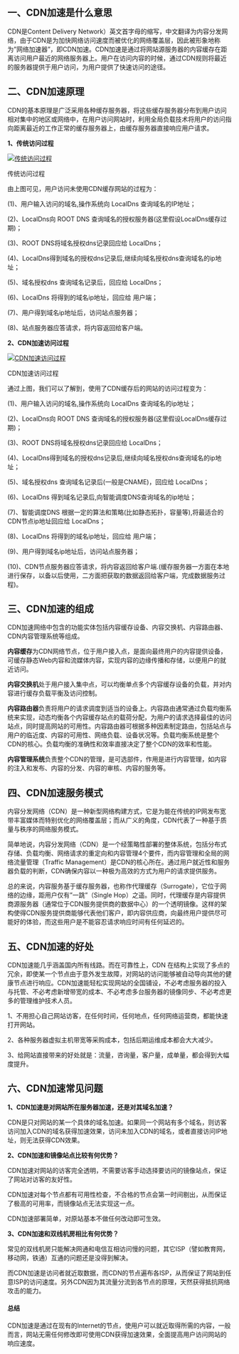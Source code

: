 ## **一、CDN加速是什么意思**

CDN是Content Delivery Network）英文首字母的缩写，中文翻译为内容分发网络，由于CDN是为加快网络访问速度而被优化的网络覆盖层，因此被形象地称为”网络加速器”，即CDN加速。CDN加速是通过将网站源服务器的内容缓存在距离访问用户最近的网络服务器上。用户在访问内容的时候，通过CDN规则将最近的服务器提供于用户访问，为用户提供了快速访问的途径。

## **二、CDN加速原理**

CDN的基本原理是广泛采用各种缓存服务器，将这些缓存服务器分布到用户访问相对集中的地区或网络中，在用户访问网站时，利用全局负载技术将用户的访问指向距离最近的工作正常的缓存服务器上，由缓存服务器直接响应用户请求。

**1、传统访问过程**

[![传统访问过程](D:/%E6%96%87%E4%BB%B6/typora%E5%9B%BE%E7%89%87/1-220620095KED-1714111229569-1.png)](https://www.youhuaxing.cn/uploads/allimg/20220620/1-220620095KED.png)

传统访问过程

由上图可见，用户访问未使用CDN缓存网站的过程为：

(1)、用户输入访问的域名,操作系统向 LocalDns 查询域名的IP地址；

(2)、LocalDns向 ROOT DNS 查询域名的授权服务器(这里假设LocalDns缓存过期)；

(3)、ROOT DNS将域名授权dns记录回应给 LocalDns；

(4)、LocalDns得到域名的授权dns记录后,继续向域名授权dns查询域名的ip地址；

(5)、域名授权dns 查询域名记录后，回应给 LocalDns；

(6)、LocalDns 将得到的域名ip地址，回应给 用户端；

(7)、用户得到域名ip地址后，访问站点服务器；

(8)、站点服务器应答请求，将内容返回给客户端。

**2、CDN加速访问过程**

[![CDN加速访问过程](D:/%E6%96%87%E4%BB%B6/typora%E5%9B%BE%E7%89%87/1-220620095Pc00-1714111229569-3.png)](https://www.youhuaxing.cn/uploads/allimg/20220620/1-220620095Pc00.png)

CDN加速访问过程

通过上图，我们可以了解到，使用了CDN缓存后的网站的访问过程变为：

(1)、用户输入访问的域名,操作系统向 LocalDns 查询域名的ip地址；

(2)、LocalDns向 ROOT DNS 查询域名的授权服务器(这里假设LocalDns缓存过期)；

(3)、ROOT DNS将域名授权dns记录回应给 LocalDns；

(4)、LocalDns得到域名的授权dns记录后,继续向域名授权dns查询域名的ip地址；

(5)、域名授权dns 查询域名记录后(一般是CNAME)，回应给 LocalDns；

(6)、LocalDns 得到域名记录后,向智能调度DNS查询域名的ip地址；

(7)、智能调度DNS 根据一定的算法和策略(比如静态拓扑，容量等),将最适合的CDN节点ip地址回应给 LocalDns；

(8)、LocalDns 将得到的域名ip地址，回应给 用户端；

(9)、用户得到域名ip地址后，访问站点服务器；

(10)、CDN节点服务器应答请求，将内容返回给客户端.(缓存服务器一方面在本地进行保存，以备以后使用，二方面把获取的数据返回给客户端，完成数据服务过程)。

## **三、CDN加速的组成**

CDN加速网络中包含的功能实体包括内容缓存设备、内容交换机、内容路由器、CDN内容管理系统等组成。

**内容缓存**为CDN网络节点，位于用户接入点，是面向最终用户的内容提供设备，可缓存静态Web内容和流媒体内容，实现内容的边缘传播和存储，以便用户的就近访问。

**内容交换机**处于用户接入集中点，可以均衡单点多个内容缓存设备的负载，并对内容进行缓存负载平衡及访问控制。

**内容路由器**负责将用户的请求调度到适当的设备上。内容路由通常通过负载均衡系统来实现，动态均衡各个内容缓存站点的载荷分配，为用户的请求选择最佳的访问站点，同时提高网站的可用性。内容路由器可根据多种因素制定路由，包括站点与用户的临近度、内容的可用性、网络负载、设备状况等。负载均衡系统是整个CDN的核心。负载均衡的准确性和效率直接决定了整个CDN的效率和性能。

**内容管理系统**负责整个CDN的管理，是可选部件，作用是进行内容管理，如内容的注入和发布、内容的分发、内容的审核、内容的服务等。

## **四、CDN加速服务模式**

内容分发网络（CDN）是一种新型网络构建方式，它是为能在传统的IP网发布宽带丰富媒体而特别优化的网络覆盖层；而从广义的角度，CDN代表了一种基于质量与秩序的网络服务模式。

简单地说，内容分发网络（CDN）是一个经策略性部署的整体系统，包括分布式存储、负载均衡、网络请求的重定向和内容管理4个要件，而内容管理和全局的网络流量管理（Traffic Management）是CDN的核心所在。通过用户就近性和服务器负载的判断，CDN确保内容以一种极为高效的方式为用户的请求提供服务。

总的来说，内容服务基于缓存服务器，也称作代理缓存（Surrogate），它位于网络的边缘，距用户仅有”一跳”（Single Hop）之遥。同时，代理缓存是内容提供商源服务器（通常位于CDN服务提供商的数据中心）的一个透明镜像。这样的架构使得CDN服务提供商能够代表他们客户，即内容供应商，向最终用户提供尽可能好的体验，而这些用户是不能容忍请求响应时间有任何延迟的。

## **五、CDN加速的好处**

CDN加速能几乎涵盖国内所有线路。而在可靠性上，CDN 在结构上实现了多点的冗余，即使某一个节点由于意外发生故障，对网站的访问能够被自动导向其他的健康节点进行响应。CDN加速能轻松实现网站的全国铺设，不必考虑服务器的投入与托管、不必考虑新增带宽的成本、不必考虑多台服务器的镜像同步、不必考虑更多的管理维护技术人员。

1、不用担心自己网站访客，在任何时间，任何地点，任何网络运营商，都能快速打开网站。

2、各种服务器虚拟主机带宽等采购成本，包括后期运维成本都会大大减少。

3、给网站直接带来的好处就是：流量，咨询量，客户量，成单量，都会得到大幅度提升。

## **六、CDN加速常见问题**

**1、CDN加速是对网站所在服务器加速，还是对其域名加速？**

CDN是只对网站的某一个具体的域名加速。如果同一个网站有多个域名，则访客访问加入CDN的域名获得加速效果，访问未加入CDN的域名，或者直接访问IP地址，则无法获得CDN效果。

**2、CDN加速和镜像站点比较有何优势？**　　

CDN加速对网站的访客完全透明，不需要访客手动选择要访问的镜像站点，保证了网站对访客的友好性。

CDN加速对每个节点都有可用性检查，不合格的节点会第一时间剔出，从而保证了极高的可用率，而镜像站点无法实现这一点。

CDN加速部署简单，对原站基本不做任何改动即可生效。

**3、CDN加速和双线机房相比有何优势？**

常见的双线机房只能解决网通和电信互相访问慢的问题，其它ISP（譬如教育网，移动网，铁通）互通的问题还是没得到解决。

而CDN加速是访问者就近取数据，而CDN的节点遍布各ISP，从而保证了网站到任意ISP的访问速度。另外CDN因为其流量分流到各节点的原理，天然获得抵抗网络攻击的能力。

#### **总结**

CDN加速是通过在现有的Internet的节点，使用户可以就近取得所需的内容，一般而言，网站无需任何修改即可使用CDN获得加速效果，全面提高用户访问网站的响应速度。